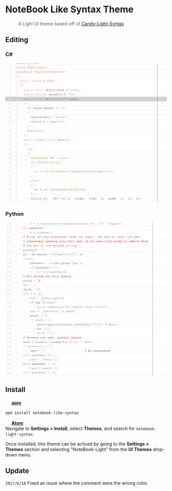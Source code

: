 # NoteBook Like Syntax Theme
> A Light UI theme based off of [Candy-Light-Syntax](https://atom.io/themes/candy-light-syntax)

## Editing
### C#
![](https://raw.githubusercontent.com/okanon/notebook-like-syntax/master/screenshots/cs_smp.png)

### Python
![](https://raw.githubusercontent.com/okanon/notebook-like-syntax/master/screenshots/python_smp.png)

## Install

**<img src="https://atom.io/favicon.ico" width=16 height=16/> [apm](https://github.com/atom/apm)**  
```shell
apm install notebook-like-syntax
```
**<img src="https://atom.io/favicon.ico" width=16 height=16/> [Atom](https://atom.io)**  
Navigate to __Settings > Install__, select __Themes__, and search for `notebook-light-syntax`.

Once installed, this theme can be actived by going to the __Settings > Themes__ section and selecting "NoteBook-Light" from the __UI Themes__ drop-down menu.

## Update

`2017/6/18` Fixed an issue where the comment were the wrong color.
